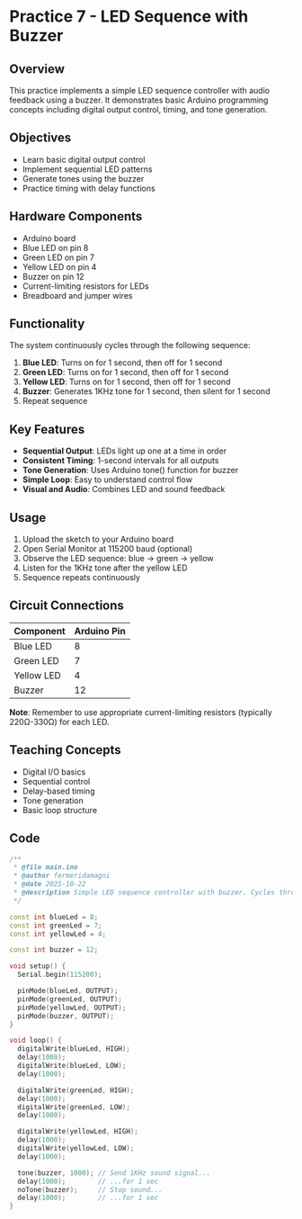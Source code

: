 # Practice 7 - LED Sequence with Buzzer

## Overview

This practice implements a simple LED sequence controller with audio feedback using a buzzer. It demonstrates basic Arduino programming concepts including digital output control, timing, and tone generation.

## Objectives

- Learn basic digital output control
- Implement sequential LED patterns
- Generate tones using the buzzer
- Practice timing with delay functions

## Hardware Components

- Arduino board
- Blue LED on pin 8
- Green LED on pin 7
- Yellow LED on pin 4
- Buzzer on pin 12
- Current-limiting resistors for LEDs
- Breadboard and jumper wires

## Functionality

The system continuously cycles through the following sequence:

1. **Blue LED**: Turns on for 1 second, then off for 1 second
2. **Green LED**: Turns on for 1 second, then off for 1 second
3. **Yellow LED**: Turns on for 1 second, then off for 1 second
4. **Buzzer**: Generates 1KHz tone for 1 second, then silent for 1 second
5. Repeat sequence

## Key Features

- **Sequential Output**: LEDs light up one at a time in order
- **Consistent Timing**: 1-second intervals for all outputs
- **Tone Generation**: Uses Arduino tone() function for buzzer
- **Simple Loop**: Easy to understand control flow
- **Visual and Audio**: Combines LED and sound feedback

## Usage

1. Upload the sketch to your Arduino board
2. Open Serial Monitor at 115200 baud (optional)
3. Observe the LED sequence: blue → green → yellow
4. Listen for the 1KHz tone after the yellow LED
5. Sequence repeats continuously

## Circuit Connections

| Component   | Arduino Pin |
|------------|-------------|
| Blue LED   | 8           |
| Green LED  | 7           |
| Yellow LED | 4           |
| Buzzer     | 12          |

**Note**: Remember to use appropriate current-limiting resistors (typically 220Ω-330Ω) for each LED.

## Teaching Concepts

- Digital I/O basics
- Sequential control
- Delay-based timing
- Tone generation
- Basic loop structure

## Code

```cpp
/**
 * @file main.ino
 * @author fermeridamagni
 * @date 2025-10-22
 * @description Simple LED sequence controller with buzzer. Cycles through blue, green, and yellow LEDs with 1-second delays, and generates a 1KHz tone on the buzzer.
 */

const int blueLed = 8;
const int greenLed = 7;
const int yellowLed = 4;

const int buzzer = 12;

void setup() {
  Serial.begin(115200);

  pinMode(blueLed, OUTPUT);
  pinMode(greenLed, OUTPUT);
  pinMode(yellowLed, OUTPUT);
  pinMode(buzzer, OUTPUT);
}

void loop() {
  digitalWrite(blueLed, HIGH);
  delay(1000);
  digitalWrite(blueLed, LOW);
  delay(1000);

  digitalWrite(greenLed, HIGH);
  delay(1000);
  digitalWrite(greenLed, LOW);
  delay(1000);

  digitalWrite(yellowLed, HIGH);
  delay(1000);
  digitalWrite(yellowLed, LOW);
  delay(1000);

  tone(buzzer, 1000); // Send 1KHz sound signal...
  delay(1000);        // ...for 1 sec
  noTone(buzzer);     // Stop sound...
  delay(1000);        // ...for 1 sec
}
```
